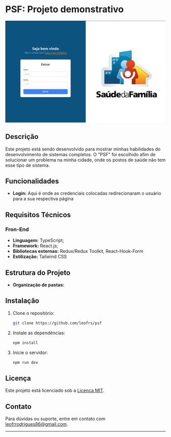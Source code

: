 # PSF: Projeto demonstrativo

![Tela principal](/src/assets/tela-inicial.png)

## Descrição

Este projeto está sendo desenvolvido para mostrar minhas habilidades do desenvolvimento de sistemas completos. O "PSF" foi escolhido afim de solucionar um problema na minha cidade, onde os postos de saúde não tem esse tipo de sistema.

## Funcionalidades

-   **Login:** Aqui é onde as credenciais colocadas redirecionaram o usuário para a sua respectiva página

## Requisitos Técnicos

### Fron-End

-   **Linguagem:** TypeScript;
-   **Framework:** React.js;
-   **Bibliotecas externas:** Redux/Redux Toolkit, React-Hook-Form
-   **Estilização:** Tailwind CSS

## Estrutura do Projeto

-   **Organização de pastas:**

## Instalação

1. Clone o repositório:

    ```bash
    git clone https://github.com/leofrs/psf
    ```

2. Instale as dependências:

    ```bash
    npm install
    ```

3. Inicie o servidor:

    ```bash
    npm run dev
    ```

## Licença

Este projeto está licenciado sob a [Licença MIT](LICENSE).

## Contato

Para dúvidas ou suporte, entre em contato com [leofrrodrigues86@gmail.com](mailto:leofrrodrigues86@gmail.com).

---
